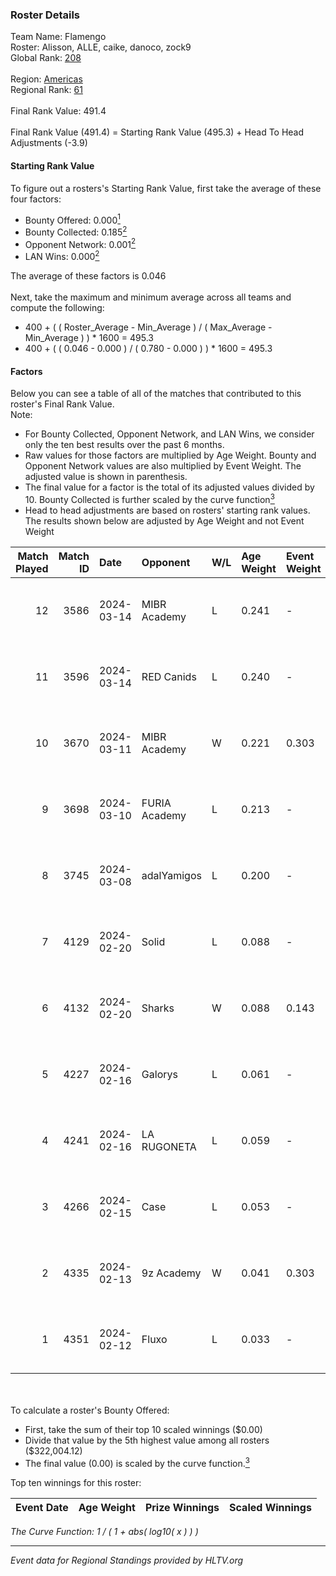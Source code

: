 ### Roster Details<br />
Team Name: Flamengo<br />
Roster: Alisson, ALLE, caike, danoco, zock9<br />
Global Rank: [208](../standings_global.md)<br />
<br />
Region: [Americas]( ../standings_americas.md)<br />
Regional Rank: [61]( ../standings_americas.md)<br />
<br />
Final Rank Value:  491.4<br />
<br />
Final Rank Value (491.4) = Starting Rank Value (495.3) + Head To Head Adjustments (-3.9)<br />

#### Starting Rank Value<br />
To figure out a rosters's Starting Rank Value, first take the average of these four factors:<br />
- Bounty Offered: 0.000[<sup>1</sup>](#table2)
- Bounty Collected: 0.185[<sup>2</sup>](#table1)
- Opponent Network: 0.001[<sup>2</sup>](#table1)
- LAN Wins: 0.000[<sup>2</sup>](#table1)

The average of these factors is 0.046<br />
<br />
Next, take the maximum and minimum average across all teams and compute the following:<br />
- 400 + ( ( Roster_Average - Min_Average ) / ( Max_Average - Min_Average ) ) * 1600 = 495.3
- 400 + ( ( 0.046 - 0.000 ) / ( 0.780 - 0.000 ) ) * 1600 = 495.3


#### Factors<br />
Below you can see a table of all of the matches that contributed to this roster's Final Rank Value.<br />
Note:<br />

- For Bounty Collected, Opponent Network, and LAN Wins, we consider only the ten best results over the past 6 months.
- Raw values for those factors are multiplied by Age Weight. Bounty and Opponent Network values are also multiplied by Event Weight. The adjusted value is shown in parenthesis.
- The final value for a factor is the total of its adjusted values divided by 10. Bounty Collected is further scaled by the curve function[<sup>3</sup>](#curveFunction)
- Head to head adjustments are based on rosters' starting rank values. The results shown below are adjusted by Age Weight and not Event Weight
<span id="table1"></span><br />


| Match Played | Match ID | Date       | Opponent      | W/L | Age Weight | Event Weight | Bounty Collected | Opponent Network | LAN Wins  | H2H Adj. | Roster                                |
| -: | -: | :- | :- | :- | :- | :- | :- | :- | :- | -: | :- |
|           12 |     3586 | 2024-03-14 | MIBR Academy  | L   | 0.241      | -            | -                | -                | -         |    -3.63 | Alisson, ALLE, caike, danoco, zock9   |
|           11 |     3596 | 2024-03-14 | RED Canids    | L   | 0.240      | -            | -                | -                | -         |    -0.27 | Alisson, ALLE, caike, danoco, zock9   |
|           10 |     3670 | 2024-03-11 | MIBR Academy  | W   | 0.221      | 0.303        | 0.000 (0.000)    | 0.023 (0.002)    | 0 (0.000) |     3.65 | Alisson, ALLE, caike, danoco, zock9   |
|            9 |     3698 | 2024-03-10 | FURIA Academy | L   | 0.213      | -            | -                | -                | -         |    -3.19 | Alisson, ALLE, danoco, voltera, zock9 |
|            8 |     3745 | 2024-03-08 | adalYamigos   | L   | 0.200      | -            | -                | -                | -         |    -2.28 | Alisson, ALLE, danoco, voltera, zock9 |
|            7 |     4129 | 2024-02-20 | Solid         | L   | 0.088      | -            | -                | -                | -         |    -0.26 | Alisson, ALLE, danoco, LUCAS1, zock9  |
|            6 |     4132 | 2024-02-20 | Sharks        | W   | 0.088      | 0.143        | 0.030 (0.000)    | 0.558 (0.007)    | 0 (0.000) |     2.59 | Alisson, ALLE, danoco, LUCAS1, zock9  |
|            5 |     4227 | 2024-02-16 | Galorys       | L   | 0.061      | -            | -                | -                | -         |    -0.18 | ALLE, danoco, LUCAS1, ph1, zock9      |
|            4 |     4241 | 2024-02-16 | LA RUGONETA   | L   | 0.059      | -            | -                | -                | -         |    -0.82 | ALLE, danoco, LUCAS1, ph1, zock9      |
|            3 |     4266 | 2024-02-15 | Case          | L   | 0.053      | -            | -                | -                | -         |    -0.13 | ALLE, danoco, LUCAS1, ph1, zock9      |
|            2 |     4335 | 2024-02-13 | 9z Academy    | W   | 0.041      | 0.303        | 0.000 (0.000)    | 0.069 (0.001)    | 0 (0.000) |     0.67 | ALLE, danoco, LUCAS1, sakamoto, zock9 |
|            1 |     4351 | 2024-02-12 | Fluxo         | L   | 0.033      | -            | -                | -                | -         |    -0.04 | ALLE, danoco, LUCAS1, sakamoto, zock9 |

<br />
<span id="table2"></span><br />
To calculate a roster's Bounty Offered:<br />

- First, take the sum of their top 10 scaled winnings ($0.00)
- Divide that value by the 5th highest value among all rosters ($322,004.12)
- The final value (0.00) is scaled by the curve function.[<sup>3</sup>](#curveFunction)

Top ten winnings for this roster:<br />

| Event Date | Age Weight | Prize Winnings | Scaled Winnings |
| :- | -: | :- | :- |


<span id="curveFunction"></span>_The Curve Function: 1 / ( 1 + abs( log10( x ) ) )_<br />

---
_Event data for Regional Standings provided by HLTV.org_<br />
